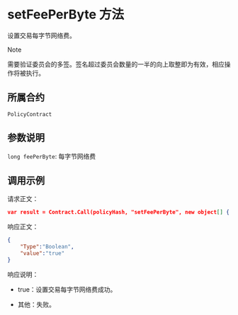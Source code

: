 # setFeePerByte 方法

设置交易每字节网络费。

> [!Note]
>
> 需要验证委员会的多签。签名超过委员会数量的一半的向上取整即为有效，相应操作将被执行。

## 所属合约

	PolicyContract

## 参数说明

`long feePerByte`: 每字节网络费

## 调用示例

请求正文：

```json
var result = Contract.Call(policyHash, "setFeePerByte", new object[] { 30 });
```

响应正文：

```json
{
	"Type":"Boolean",
	"value":"true"
}
```

响应说明：

- true：设置交易每字节网络费成功。

- 其他：失败。
